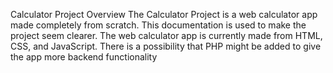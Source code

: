 Calculator Project
Overview
The Calculator Project is a web calculator app made completely from scratch. 
This documentation is used to make the project seem clearer. The web calculator app is currently made from HTML, CSS, and JavaScript. 
There is a possibility that PHP might be added to give the app more backend functionality
